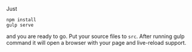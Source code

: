 Just
```
npm install
gulp serve
```
and you are ready to go. Put your source files to `src`. After running gulp command it will open a browser with your page and live-reload support.